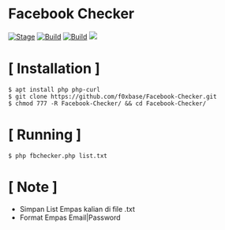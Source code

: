 # Facebook Checker
[![Stage](https://img.shields.io/badge/Release-Stable-brightgreen.svg)]()
[![Build](https://img.shields.io/badge/Supported_OS-Linux-orange.svg)]()
[![Build](https://img.shields.io/badge/Supported_OS-Windows-blue.svg)]()
![](https://i.ibb.co/kH01LnW/fbcek.png)

# [ Installation ]
```
$ apt install php php-curl
$ git clone https://github.com/f0xbase/Facebook-Checker.git
$ chmod 777 -R Facebook-Checker/ && cd Facebook-Checker/
```
# [ Running ]
```
$ php fbchecker.php list.txt
```
# [ Note ]
* Simpan List Empas kalian di file .txt 
* Format Empas Email|Password
